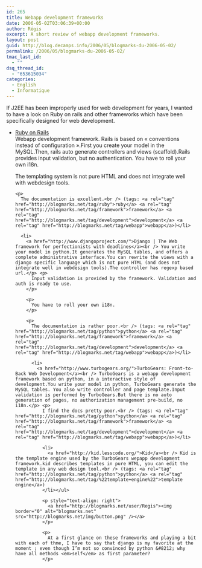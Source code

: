 ```yaml
---
id: 265
title: Webapp development frameworks
date: 2006-05-02T03:06:39+00:00
author: Régis
excerpt: A short review of webapp development frameworks.
layout: post
guid: http://blog.decamps.info/2006/05/blogmarks-du-2006-05-02/
permalink: /2006/05/blogmarks-du-2006-05-02/
tmac_last_id:
  - ""
dsq_thread_id:
  - "653615034"
categories:
  - English
  - Informatique
---
```

If J2EE has been improperly used for web development for years, I wanted to have a look on Ruby on rails and other frameworks which have been specifically designed for web development.

<ul class="blogmarks">
  <li>
    <a href="http://www.rubyonrails.org/">Ruby on Rails</a><br /> Webapp development framework. Rails is based on « conventions instead of configuration ».First you create your model in the MySQL.Then, rails auto generate controllers and views (scaffold).Rails provides input validation, but no authentication. You have to roll your own i18n.</p> <p>
      The templating system is not pure HTML and does not integrate well with webdesign tools.
    </p>
    
    <p>
      The documentation is excellent.<br /> (tags: <a rel="tag" href="http://blogmarks.net/tag/ruby">ruby</a> <a rel="tag" href="http://blogmarks.net/tag/framework">framework</a> <a rel="tag" href="http://blogmarks.net/tag/development">development</a> <a rel="tag" href="http://blogmarks.net/tag/webapp">webapp</a>)</li> 
      
      <li>
        <a href="http://www.djangoproject.com/">Django | The Web framework for perfectionists with deadlines</a><br /> You write your model in python.It generates the MySQL tables, and offers a complete administrative interface.You can rewrite the views with a django specific language which is not pure HTML (and does not integrate well in webdesign tools).The controller has regexp based url.</p> <p>
          Input validation is provided by the framework. Validation and auth is ready to use.
        </p>
        
        <p>
          You have to roll your own i18n.
        </p>
        
        <p>
          The documentation is rather poor.<br /> (tags: <a rel="tag" href="http://blogmarks.net/tag/python">python</a> <a rel="tag" href="http://blogmarks.net/tag/framework">framework</a> <a rel="tag" href="http://blogmarks.net/tag/development">development</a> <a rel="tag" href="http://blogmarks.net/tag/webapp">webapp</a>)</li> 
          
          <li>
            <a href="http://www.turbogears.org/">TurboGears: Front-to-Back Web Development</a><br /> TurboGears is a webapp development framework based on python, in a interactive style of development.You write your model in python, TurboGears generate the MySQL tables. You also write controller and page template.Input validation is performed by TurboGears.But there is no auto generation of pages, no authorization management pre-build, no i18n.</p> <p>
              I find the docs pretty poor.<br /> (tags: <a rel="tag" href="http://blogmarks.net/tag/python">python</a> <a rel="tag" href="http://blogmarks.net/tag/framework">framework</a> <a rel="tag" href="http://blogmarks.net/tag/development">development</a> <a rel="tag" href="http://blogmarks.net/tag/webapp">webapp</a>)</li> 
              
              <li>
                <a href="http://kid.lesscode.org/">Kid</a><br /> Kid is the template engine used by the TurboGears wepapp development framework.kid describes templates in pure HTML, you can edit the template in any web design tool.<br /> (tags: <a rel="tag" href="http://blogmarks.net/tag/python">python</a> <a rel="tag" href="http://blogmarks.net/tag/%22template+engine%22">template engine</a>)
              </li></ul> 
              
              <p style="text-align: right">
                <a href="http://blogmarks.net/user/Regis"><img border="0" alt="blogmarks.net" src="http://blogmarks.net/img/button.png" /></a>
              </p>
              
              <p>
                At a first glance on these frameworks and playing a bit with each of thme, I have to say that django is my favorite at the moment ; even though I’m not so convinced by python &#8212; why have all methods <em>self</em> as first parameter?
              </p>
